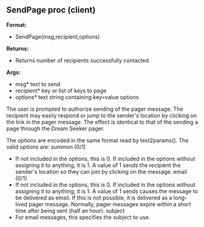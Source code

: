 ## SendPage proc (client)
**Format:**
*   SendPage(msg,recipient,options)
<!-- -->
**Returns:**
*   Returns number of recipients successfully contacted.
<!-- -->
**Args:**
*   msg* text to send
*   recipient* key or list of keys to page
*   options* text string containing key=value options


The user is prompted to authorize sending of the pager message.
The recipient may easily respond or jump to the sender\'s location by
clicking on the link in the pager message. The effect is identical to
that of the sending a page through the Dream Seeker pager. 

The
options are encoded in the same format read by text2params(). The valid
options are:
summon (0/1)
*   If not included in the options, this is 0. If included in the
    options without assigning it to anything, it is 1. A value of 1
    sends the recipient the sender\'s location so they can join by
    clicking on the message.
email (0/1)
*   If not included in the options, this is 0. If included in the
    options without assigning it to anything, it is 1. A value of 1
    sends causes the message to be delivered as email. If this is not
    possible, it is delivered as a long-lived pager message. Normally,
    pager messages expire within a short time after being sent (half an
    hour).
subject
*   For email messages, this specifies the subject to use.